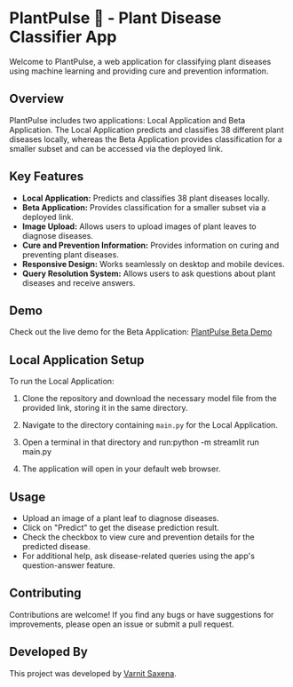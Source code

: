 # PlantPulse 🌱 - Plant Disease Classifier App

Welcome to PlantPulse, a web application for classifying plant diseases using machine learning and providing cure and prevention information.

## Overview

PlantPulse includes two applications: Local Application and Beta Application. The Local Application predicts and classifies 38 different plant diseases locally, whereas the Beta Application provides classification for a smaller subset and can be accessed via the deployed link.

## Key Features

- **Local Application:** Predicts and classifies 38 plant diseases locally.
- **Beta Application:** Provides classification for a smaller subset via a deployed link.
- **Image Upload:** Allows users to upload images of plant leaves to diagnose diseases.
- **Cure and Prevention Information:** Provides information on curing and preventing plant diseases.
- **Responsive Design:** Works seamlessly on desktop and mobile devices.
- **Query Resolution System:** Allows users to ask questions about plant diseases and receive answers.

## Demo

Check out the live demo for the Beta Application: [PlantPulse Beta Demo](https://quiz-app-qkxt.onrender.com/)

## Local Application Setup

To run the Local Application:

1. Clone the repository and download the necessary model file from the provided link, storing it in the same directory.

2. Navigate to the directory containing `main.py` for the Local Application. 

3. Open a terminal in that directory and run:python -m streamlit run main.py

4. The application will open in your default web browser.

## Usage

- Upload an image of a plant leaf to diagnose diseases.
- Click on "Predict" to get the disease prediction result.
- Check the checkbox to view cure and prevention details for the predicted disease.
- For additional help, ask disease-related queries using the app's question-answer feature.

## Contributing

Contributions are welcome! If you find any bugs or have suggestions for improvements, please open an issue or submit a pull request.

## Developed By

This project was developed by [Varnit Saxena](https://github.com/varnitsaxena7).
